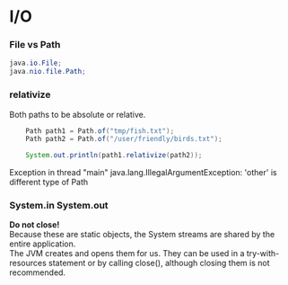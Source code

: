 # I/O
### File vs Path
```java
java.io.File;
java.nio.file.Path;

```
### relativize
Both paths to be absolute or relative.
```java
    Path path1 = Path.of("tmp/fish.txt");
    Path path2 = Path.of("/user/friendly/birds.txt");

    System.out.println(path1.relativize(path2));
```
Exception in thread "main" java.lang.IllegalArgumentException: 'other' is different type of Path

### System.in System.out
**Do not close!**  
Because these are static objects, the System streams are shared by the entire application.  
The JVM creates and opens them for us. They can be used in a try-with-resources statement
or by calling close(), although closing them is not recommended. 